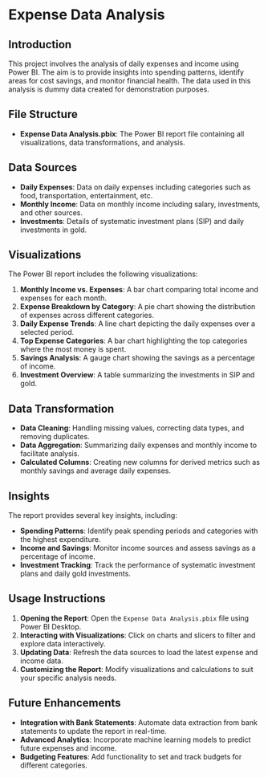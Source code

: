 # Expense Data Analysis

## Introduction

This project involves the analysis of daily expenses and income using Power BI. The aim is to provide insights into spending patterns, identify areas for cost savings, and monitor financial health. The data used in this analysis is dummy data created for demonstration purposes.

## File Structure

- **Expense Data Analysis.pbix**: The Power BI report file containing all visualizations, data transformations, and analysis.

## Data Sources

- **Daily Expenses**: Data on daily expenses including categories such as food, transportation, entertainment, etc.
- **Monthly Income**: Data on monthly income including salary, investments, and other sources.
- **Investments**: Details of systematic investment plans (SIP) and daily investments in gold.

## Visualizations

The Power BI report includes the following visualizations:

1. **Monthly Income vs. Expenses**: A bar chart comparing total income and expenses for each month.
2. **Expense Breakdown by Category**: A pie chart showing the distribution of expenses across different categories.
3. **Daily Expense Trends**: A line chart depicting the daily expenses over a selected period.
4. **Top Expense Categories**: A bar chart highlighting the top categories where the most money is spent.
5. **Savings Analysis**: A gauge chart showing the savings as a percentage of income.
6. **Investment Overview**: A table summarizing the investments in SIP and gold.

## Data Transformation

- **Data Cleaning**: Handling missing values, correcting data types, and removing duplicates.
- **Data Aggregation**: Summarizing daily expenses and monthly income to facilitate analysis.
- **Calculated Columns**: Creating new columns for derived metrics such as monthly savings and average daily expenses.

## Insights

The report provides several key insights, including:

- **Spending Patterns**: Identify peak spending periods and categories with the highest expenditure.
- **Income and Savings**: Monitor income sources and assess savings as a percentage of income.
- **Investment Tracking**: Track the performance of systematic investment plans and daily gold investments.

## Usage Instructions

1. **Opening the Report**: Open the `Expense Data Analysis.pbix` file using Power BI Desktop.
2. **Interacting with Visualizations**: Click on charts and slicers to filter and explore data interactively.
3. **Updating Data**: Refresh the data sources to load the latest expense and income data.
4. **Customizing the Report**: Modify visualizations and calculations to suit your specific analysis needs.

## Future Enhancements

- **Integration with Bank Statements**: Automate data extraction from bank statements to update the report in real-time.
- **Advanced Analytics**: Incorporate machine learning models to predict future expenses and income.
- **Budgeting Features**: Add functionality to set and track budgets for different categories.